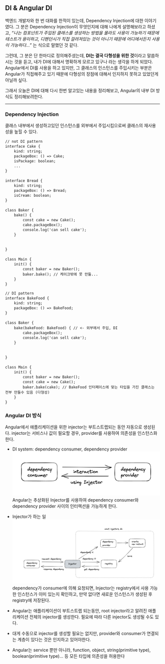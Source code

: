 ## DI & Angular DI

백엔드 개발자와 한 번 대화를 한적이 있는데, Dependency Injection에 대한 이야기였다. 그 분은 Dependency Injection이 무엇인지에 대해 나에게 설명해보라고 하셨고, _“나는 컴포넌트가 주입된 클래스를 생성하는 방법을 몰라도 사용이 가능하기 때문에 테스트가 용이하고, 디펜던시가 직접 걸려져있는 것이 아니기 때문에 어디에서든지 사용이 가능하다…”_ 는 식으로 말했던 것 같다.

그런데, 그 분은 단 한마디로 정의해주셨는데, **DI는 결국 다형성을 위한 것**이라고 말씀하시는 것을 듣고, 내가 DI에 대해서 명확하게 모르고 있구나 라는 생각을 하게 되었다.
Angular에서 DI를 사용을 하고 있지만, 그 클래스의 인스턴스를 주입시키는 부분은 Angular가 직접해주고 있기 때문에 다형성의 장점에 대해서 인지하지 못하고 있었던게 아닐까 싶다.

그래서 오늘은 DI에 대해 다시 한번 알고있는 내용을 정리해보고, Angular의 내부 DI 방식도 정리해보려한다.

---

### Dependency Injection

클래스 내부에서 생성하고있던 인스턴스를 외부에서 주입시킴으로써 클래스의 재사용성을 높힐 수 있다.

```
// not DI pattern
interface Cake {
	kind: string;
	packageBox: () => Cake;
	isPackage: boolean;
	...
}

interface Bread {
	kind: string;
	packageBox: () => Bread;
	isCream: boolean;
}

class Baker {
	bake() {
		const cake = new Cake();
		cake.packageBox();
		console.log('can sell cake');
	}


}

class Main {
	init() {
		const baker = new Baker();
		baker.bake(); // 케이크밖에 못 만듦...
	}
}
```

```
// DI pattern
interface BakeFood {
	kind: string;
	packageBox: () => BakeFood;
}

class Baker {
	bake(bakeFood: BakeFood) { // <- 외부에서 주입, DI
		cake.packageBox();
		console.log('can sell cake');
	}


}

class Main {
	init() {
		const baker = new Baker();
		const cake = new Cake();
		baker.bake(cake); // BakeFood 인터페이스에 맞는 타입을 가진 클래스는 전부 만들수 있음 (다형성)
	}
}
```

### Angular DI 방식

Angular에서 애플리케이션을 위한 injector는 부트스트랩되는 동안 자동으로 생성된다. injector는 서비스나 값이 필요할 경우, provider를 사용하여 의존성을 인스턴스화한다.

- DI system: dependency consumer, dependency provider
  ![Angular DI System](../images/2023_01_27_DI_Angular_DI_01.png)
  Angular는 추상화된 Injector를 사용하여 dependency consumer와 dependency provider 사이의 인터렉션을 가능하게 한다.

- Injector가 하는 일
  ![What injectors do](../images/2023_01_27_DI_Angular_DI_02.png)
  dependency가 consumer에 의해 요청되면, Injector는 registry에서 사용 가능한 인스턴스가 이미 있는지 확인하고, 만약 없다면 새로운 인스턴스가 생성된 후 registry에 저장된다.

- Angular는 애플리케이션이 부트스트랩 되는동안, root injector라고 알려진 애플리케이션 전체의 injector를 생성한다. 필요에 따라 다른 injector도 생성될 수도 있다.

- 대게 수동으로 injector를 생성할 필요는 없지만, provider와 consumer가 연결되는 계층이 있다는 것은 인지하고 있어야한다.

- Angular는 service 뿐만 아니라, function, object, string(primitive type), boolean(primitive type)… 등 모든 타입에 의존성을 허용한다
